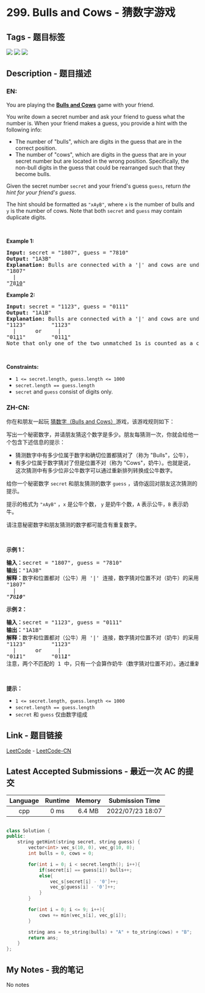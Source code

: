 
# 299. Bulls and Cows - 猜数字游戏

## Tags - 题目标签

 <img src="https://img.shields.io/badge/Hash Table-哈希表-blue.svg">   <img src="https://img.shields.io/badge/String-字符串-blue.svg">   <img src="https://img.shields.io/badge/Counting-计数-blue.svg">  


## Description - 题目描述

### EN:
<p>You are playing the <strong><a href="https://en.wikipedia.org/wiki/Bulls_and_Cows" target="_blank">Bulls and Cows</a></strong> game with your friend.</p>

<p>You write down a secret number and ask your friend to guess what the number is. When your friend makes a guess, you provide a hint with the following info:</p>

<ul>
	<li>The number of &quot;bulls&quot;, which are digits in the guess that are in the correct position.</li>
	<li>The number of &quot;cows&quot;, which are digits in the guess that are in your secret number but are located in the wrong position. Specifically, the non-bull digits in the guess that could be rearranged such that they become bulls.</li>
</ul>

<p>Given the secret number <code>secret</code> and your friend&#39;s guess <code>guess</code>, return <em>the hint for your friend&#39;s guess</em>.</p>

<p>The hint should be formatted as <code>&quot;xAyB&quot;</code>, where <code>x</code> is the number of bulls and <code>y</code> is the number of cows. Note that both <code>secret</code> and <code>guess</code> may contain duplicate digits.</p>

<p>&nbsp;</p>
<p><strong class="example">Example 1:</strong></p>

<pre>
<strong>Input:</strong> secret = &quot;1807&quot;, guess = &quot;7810&quot;
<strong>Output:</strong> &quot;1A3B&quot;
<strong>Explanation:</strong> Bulls are connected with a &#39;|&#39; and cows are underlined:
&quot;1807&quot;
  |
&quot;<u>7</u>8<u>10</u>&quot;</pre>

<p><strong class="example">Example 2:</strong></p>

<pre>
<strong>Input:</strong> secret = &quot;1123&quot;, guess = &quot;0111&quot;
<strong>Output:</strong> &quot;1A1B&quot;
<strong>Explanation:</strong> Bulls are connected with a &#39;|&#39; and cows are underlined:
&quot;1123&quot;        &quot;1123&quot;
  |      or     |
&quot;01<u>1</u>1&quot;        &quot;011<u>1</u>&quot;
Note that only one of the two unmatched 1s is counted as a cow since the non-bull digits can only be rearranged to allow one 1 to be a bull.
</pre>

<p>&nbsp;</p>
<p><strong>Constraints:</strong></p>

<ul>
	<li><code>1 &lt;= secret.length, guess.length &lt;= 1000</code></li>
	<li><code>secret.length == guess.length</code></li>
	<li><code>secret</code> and <code>guess</code> consist of digits only.</li>
</ul>


### ZH-CN:
<p>你在和朋友一起玩 <a href="https://baike.baidu.com/item/%E7%8C%9C%E6%95%B0%E5%AD%97/83200?fromtitle=Bulls+and+Cows&amp;fromid=12003488&amp;fr=aladdin" target="_blank">猜数字（Bulls and Cows）</a>游戏，该游戏规则如下：</p>

<p>写出一个秘密数字，并请朋友猜这个数字是多少。朋友每猜测一次，你就会给他一个包含下述信息的提示：</p>

<ul>
	<li>猜测数字中有多少位属于数字和确切位置都猜对了（称为 "Bulls"，公牛），</li>
	<li>有多少位属于数字猜对了但是位置不对（称为 "Cows"，奶牛）。也就是说，这次猜测中有多少位非公牛数字可以通过重新排列转换成公牛数字。</li>
</ul>

<p>给你一个秘密数字&nbsp;<code>secret</code> 和朋友猜测的数字&nbsp;<code>guess</code> ，请你返回对朋友这次猜测的提示。</p>

<p>提示的格式为 <code>"xAyB"</code> ，<code>x</code> 是公牛个数， <code>y</code> 是奶牛个数，<code>A</code> 表示公牛，<code>B</code>&nbsp;表示奶牛。</p>

<p>请注意秘密数字和朋友猜测的数字都可能含有重复数字。</p>

<p>&nbsp;</p>

<p><strong>示例 1：</strong></p>

<pre>
<strong>输入：</strong>secret = "1807", guess = "7810"
<strong>输出：</strong>"1A3B"
<strong>解释：</strong>数字和位置都对（公牛）用 '|' 连接，数字猜对位置不对（奶牛）的采用斜体加粗标识。
"1807"
  |
"<em><strong>7</strong></em>8<em><strong>10</strong></em>"</pre>

<p><strong>示例 2：</strong></p>

<pre>
<strong>输入：</strong>secret = "1123", guess = "0111"
<strong>输出：</strong>"1A1B"
<strong>解释：</strong>数字和位置都对（公牛）用 '|' 连接，数字猜对位置不对（奶牛）的采用斜体加粗标识。
"1123"        "1123"
  |      or     |
"01<em><strong>1</strong></em>1"        "011<em><strong>1</strong></em>"
注意，两个不匹配的 1 中，只有一个会算作奶牛（数字猜对位置不对）。通过重新排列非公牛数字，其中仅有一个 1 可以成为公牛数字。</pre>

<p>&nbsp;</p>

<p><strong>提示：</strong></p>

<ul>
	<li><code>1 &lt;= secret.length, guess.length &lt;= 1000</code></li>
	<li><code>secret.length == guess.length</code></li>
	<li><code>secret</code> 和 <code>guess</code> 仅由数字组成</li>
</ul>



## Link - 题目链接

[LeetCode](https://leetcode.com/problems/bulls-and-cows/description/)  -  [LeetCode-CN](https://leetcode.cn/problems/bulls-and-cows/description/)
## Latest Accepted Submissions - 最近一次 AC 的提交


| Language | Runtime | Memory | Submission Time |
|:---:|:---:|:---:|:---:|
| cpp  | 0 ms | 6.4 MB | 2022/07/23 18:07 |

```cpp

class Solution {
public:
    string getHint(string secret, string guess) {
        vector<int> vec_s(10, 0), vec_g(10, 0);
        int bulls = 0, cows = 0;

        for(int i = 0; i < secret.length(); i++){
            if(secret[i] == guess[i]) bulls++;
            else{
                vec_s[secret[i] - '0']++;
                vec_g[guess[i] - '0']++;
            }
        }

        for(int i = 0; i <= 9; i++){
            cows += min(vec_s[i], vec_g[i]);
        }

        string ans = to_string(bulls) + "A" + to_string(cows) + "B";
        return ans;
    }
};

```
## My Notes - 我的笔记


No notes

